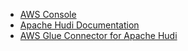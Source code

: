 * [AWS Console](https://console.aws.amazon.com)
* [Apache Hudi Documentation](https://hudi.apache.org/)
* [AWS Glue Connector for Apache Hudi](https://aws.amazon.com/marketplace/pp/prodview-6rofemcq6erku?sr=0-1&ref_=beagle&applicationId=AWSMPContessa)